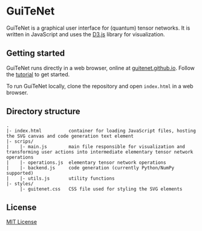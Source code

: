 # GuiTeNet

GuiTeNet is a graphical user interface for (quantum) tensor networks. It is written in JavaScript and uses the [D3.js](https://d3js.org) library for visualization.


## Getting started

GuiTeNet runs directly in a web browser, online at [guitenet.github.io](https://guitenet.github.io). Follow the [tutorial](https://guitenet.github.io/tutorial.html) to get started.

To run GuiTeNet locally, clone the repository and open `index.html` in a web browser.


## Directory structure

```
.
|- index.html          container for loading JavaScript files, hosting the SVG canvas and code generation text element
|- scrips/
|    |- main.js        main file responsible for visualization and transforming user actions into intermediate elementary tensor network operations
|    |- operations.js  elementary tensor network operations
|    |- backend.js     code generation (currently Python/NumPy supported)
|    |- utils.js       utility functions
|- styles/
     |- guitenet.css   CSS file used for styling the SVG elements
```


## License

[MIT License](https://github.com/GuiTeNet/guitenet/blob/master/LICENSE)
